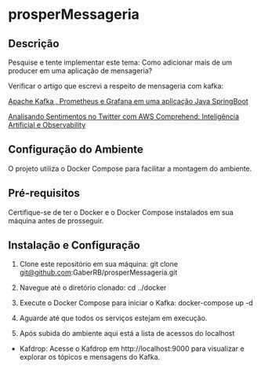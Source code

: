 # prosperMessageria


## Descrição
Pesquise e tente implementar este tema: Como adicionar mais de um producer em uma aplicação de mensageria?

Verificar o artigo que escrevi a respeito de mensageria com kafka:

[Apache Kafka , Prometheus e Grafana em uma aplicação Java SpringBoot](https://gabrielriosbelmiro.medium.com/apache-kafka-prometheus-e-grafana-em-uma-aplica%C3%A7%C3%A3o-java-springboot-28157251b1c7)

[Analisando Sentimentos no Twitter com AWS Comprehend: Inteligência Artificial e Observability](https://gabrielriosbelmiro.medium.com/analisando-sentimentos-no-twitter-com-aws-comprehend-intelig%C3%AAncia-artificial-e-observability-2587e0ed9b0)


## Configuração do Ambiente
O projeto utiliza o Docker Compose para facilitar a montagem do ambiente.

## Pré-requisitos
Certifique-se de ter o Docker e o Docker Compose instalados em sua máquina antes de prosseguir.

## Instalação e Configuração
1. Clone este repositório em sua máquina:
   git clone git@github.com:GaberRB/prosperMessageria.git

2. Navegue até o diretório clonado:
   cd ../docker
  
4. Execute o Docker Compose para iniciar  o Kafka:
   docker-compose up -d

5. Aguarde até que todos os serviços estejam em execução.
6. Após subida do ambiente aqui está a lista de acessos do localhost
- Kafdrop: Acesse o Kafdrop em http://localhost:9000 para visualizar e explorar os tópicos e mensagens do Kafka.




